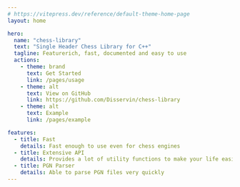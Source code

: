 ```yaml
---
# https://vitepress.dev/reference/default-theme-home-page
layout: home

hero:
  name: "chess-library"
  text: "Single Header Chess Library for C++"
  tagline: Featurerich, fast, documented and easy to use
  actions:
    - theme: brand
      text: Get Started
      link: /pages/usage
    - theme: alt
      text: View on GitHub
      link: https://github.com/Disservin/chess-library
    - theme: alt
      text: Example
      link: /pages/example

features:
  - title: Fast
    details: Fast enough to use even for chess engines
  - title: Extensive API
    details: Provides a lot of utility functions to make your life easier
  - title: PGN Parser
    details: Able to parse PGN files very quickly
---
```

